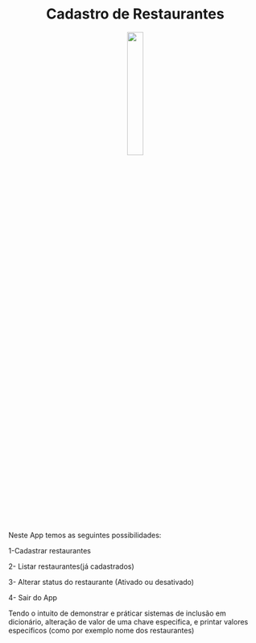 # <h1 align="center"> Cadastro de Restaurantes </h1>

<p align="center">
  <img src="https://github.com/AndreCabalo/Cadastro_Restaurantes/assets/103711127/7d5706c8-5834-47d1-b5e5-fb2ba0f916a3" style="width: 25%">
</p>

Neste App temos as seguintes possibilidades:

1-Cadastrar restaurantes

2- Listar restaurantes(já cadastrados)

3- Alterar status do restaurante (Ativado ou desativado)

4- Sair do App

Tendo o intuito de demonstrar e práticar sistemas de inclusão em dicionário, alteração de valor de uma chave especifica, e printar valores especificos (como por exemplo nome dos restaurantes)

